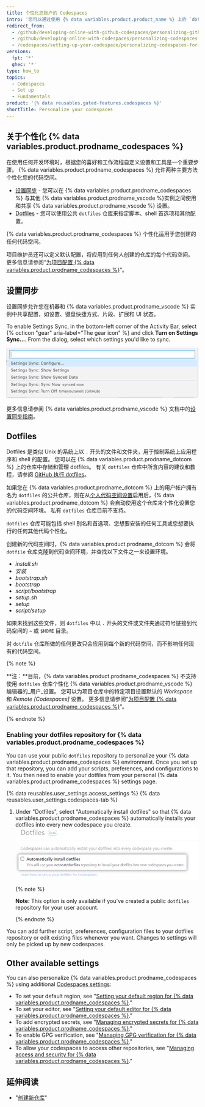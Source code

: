 ```yaml
---
title: 个性化您账户的 Codespaces
intro: '您可以通过使用 {% data variables.product.product_name %} 上的 `dotfiles` 仓库或使用设置同步来个性化 {% data variables.product.prodname_codespaces %}。'
redirect_from:
  - /github/developing-online-with-github-codespaces/personalizing-github-codespaces-for-your-account
  - /github/developing-online-with-codespaces/personalizing-codespaces-for-your-account
  - /codespaces/setting-up-your-codespace/personalizing-codespaces-for-your-account
versions:
  fpt: '*'
  ghec: '*'
type: how_to
topics:
  - Codespaces
  - Set up
  - Fundamentals
product: '{% data reusables.gated-features.codespaces %}'
shortTitle: Personalize your codespaces
---
```



## 关于个性化 {% data variables.product.prodname_codespaces %}

在使用任何开发环境时，根据您的喜好和工作流程自定义设置和工具是一个重要步骤。 {% data variables.product.prodname_codespaces %} 允许两种主要方法个性化您的代码空间。

- [设置同步](#settings-sync) - 您可以在 {% data variables.product.prodname_codespaces %} 与其他 {% data variables.product.prodname_vscode %}实例之间使用和共享 {% data variables.product.prodname_vscode %} 设置。
- [Dotfiles](#dotfiles) - 您可以使用公共 `dotfiles` 仓库来指定脚本、shell 首选项和其他配置。

{% data variables.product.prodname_codespaces %} 个性化适用于您创建的任何代码空间。

项目维护员还可以定义默认配置，将应用到任何人创建的仓库的每个代码空间。 更多信息请参阅“[为项目配置 {% data variables.product.prodname_codespaces %}](/github/developing-online-with-codespaces/configuring-codespaces-for-your-project)”。

## 设置同步

设置同步允许您在机器和 {% data variables.product.prodname_vscode %} 实例中共享配置，如设置、键盘快捷方式、片段、扩展和 UI 状态。

To enable Settings Sync, in the bottom-left corner of the Activity Bar, select {% octicon "gear" aria-label="The gear icon" %} and click **Turn on Settings Sync…**. From the dialog, select which settings you'd like to sync.

![在管理菜单中设置同步选项](/assets/images/help/codespaces/codespaces-manage-settings-sync.png)

更多信息请参阅 {% data variables.product.prodname_vscode %} 文档中的[设置同步指南](https://code.visualstudio.com/docs/editor/settings-sync)。

## Dotfiles

Dotfiles 是类似 Unix 的系统上以 `.` 开头的文件和文件夹，用于控制系统上应用程序和 shell 的配置。 您可以在 {% data variables.product.prodname_dotcom %} 上的仓库中存储和管理 dotfiles。 有关 `dotfiles` 仓库中所含内容的建议和教程，请参阅 [GitHub 执行 dotfiles](https://dotfiles.github.io/)。

如果您在 {% data variables.product.prodname_dotcom %} 上的用户帐户拥有名为 `dotfiles` 的公共仓库，则在从[个人代码空间设置](https://github.com/settings/codespaces)启用后，{% data variables.product.prodname_dotcom %} 会自动使用这个仓库来个性化设置您的代码空间环境。 私有 `dotfiles` 仓库目前不支持。

`dotfiles` 仓库可能包括 shell 别名和首选项、您想要安装的任何工具或您想要执行的任何其他代码个性化。

创建新的代码空间时，{% data variables.product.prodname_dotcom %} 会将 `dotfile` 仓库克隆到代码空间环境，并查找以下文件之一来设置环境。

* _install.sh_
* _安装_
* _bootstrap.sh_
* _bootstrap_
* _script/bootstrap_
* _setup.sh_
* _setup_
* _script/setup_

如果未找到这些文件，则 `dotfiles` 中以 `.` 开头的文件或文件夹通过符号链接到代码空间的 `~` 或 `$HOME` 目录。

对 `dotfile` 仓库所做的任何更改只会应用到每个新的代码空间，而不影响任何现有的代码空间。

{% note %}

**注：**目前，{% data variables.product.prodname_codespaces %} 不支持使用 `dotfiles` 仓库个性化 {% data variables.product.prodname_vscode %} 编辑器的_用户_设置。 您可以为项目仓库中的特定项目设置默认的 _Workspace_ 和 _Remote [Codespaces]_ 设置。 更多信息请参阅“[为项目配置 {% data variables.product.prodname_codespaces %}](/github/developing-online-with-codespaces/configuring-codespaces-for-your-project#creating-a-custom-codespace-configuration)”。

{% endnote %}

### Enabling your dotfiles repository for {% data variables.product.prodname_codespaces %}

You can use your public `dotfiles` repository to personalize your {% data variables.product.prodname_codespaces %} environment. Once you set up that repository, you can add your scripts, preferences, and configurations to it. You then need to enable your dotfiles from your personal {% data variables.product.prodname_codespaces %} settings page.

{% data reusables.user_settings.access_settings %}
{% data reusables.user_settings.codespaces-tab %}
1. Under "Dotfiles", select "Automatically install dotfiles" so that {% data variables.product.prodname_codespaces %} automatically installs your dotfiles into every new codespace you create. ![Installing dotfiles](/assets/images/help/codespaces/install-dotfiles.png)

   {% note %}

   **Note:** This option is only available if you've created a public `dotfiles` repository for your user account.

   {% endnote %}

You can add further script, preferences, configuration files to your dotfiles repository or edit existing files whenever you want. Changes to settings will only be picked up by new codespaces.

## Other available settings

You can also personalize {% data variables.product.prodname_codespaces %} using additional [Codespaces settings](https://github.com/settings/codespaces):

- To set your default region, see "[Setting your default region for {% data variables.product.prodname_codespaces %}](/codespaces/managing-your-codespaces/setting-your-default-region-for-codespaces)."
- To set your editor, see "[Setting your default editor for {% data variables.product.prodname_codespaces %}](/codespaces/managing-your-codespaces/setting-your-default-editor-for-codespaces)."
- To add encrypted secrets, see "[Managing encrypted secrets for {% data variables.product.prodname_codespaces %}](/github/developing-online-with-codespaces/managing-encrypted-secrets-for-codespaces)."
- To enable GPG verification, see "[Managing GPG verification for {% data variables.product.prodname_codespaces %}](/github/developing-online-with-codespaces/managing-gpg-verification-for-codespaces)."
- To allow your codespaces to access other repositories, see "[Managing access and security for {% data variables.product.prodname_codespaces %}](/github/developing-online-with-codespaces/managing-access-and-security-for-codespaces)."

## 延伸阅读

* "[创建新仓库](/github/creating-cloning-and-archiving-repositories/creating-a-new-repository)"
